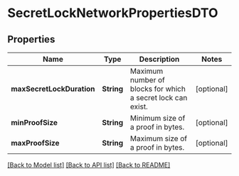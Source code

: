 # SecretLockNetworkPropertiesDTO

## Properties
Name | Type | Description | Notes
------------ | ------------- | ------------- | -------------
**maxSecretLockDuration** | **String** | Maximum number of blocks for which a secret lock can exist. | [optional] 
**minProofSize** | **String** | Minimum size of a proof in bytes. | [optional] 
**maxProofSize** | **String** | Maximum size of a proof in bytes. | [optional] 

[[Back to Model list]](../README.md#documentation-for-models) [[Back to API list]](../README.md#documentation-for-api-endpoints) [[Back to README]](../README.md)


